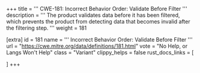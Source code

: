 +++
title = '''
CWE-181: Incorrect Behavior Order: Validate Before Filter
'''
description	= '''
The product validates data before it has been filtered, which prevents the product from detecting data that becomes invalid after the filtering step.
'''
weight = 181

[extra]
id = 181
name = '''
Incorrect Behavior Order: Validate Before Filter
'''
url = "https://cwe.mitre.org/data/definitions/181.html"
vote = "No Help, or Langs Won't Help"
class = "Variant"
clippy_helps = false
rust_docs_links = [
	
]
+++
